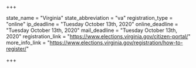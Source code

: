 +++

state_name = "Virginia"
state_abbreviation = "va"
registration_type = "online"
ip_deadline = "Tuesday October 13th, 2020"
online_deadline = "Tuesday October 13th, 2020"
mail_deadline = "Tuesday October 13th, 2020"
registration_link = "https://www.elections.virginia.gov/citizen-portal/"
more_info_link = "https://www.elections.virginia.gov/registration/how-to-register/"

+++